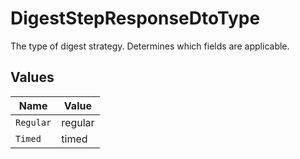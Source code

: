 # DigestStepResponseDtoType

The type of digest strategy. Determines which fields are applicable.


## Values

| Name      | Value     |
| --------- | --------- |
| `Regular` | regular   |
| `Timed`   | timed     |